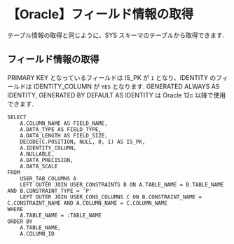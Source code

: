 # 【Oracle】フィールド情報の取得

テーブル情報の取得と同じように、SYS スキーマのテーブルから取得できます.

## フィールド情報の取得

PRIMARY KEY となっているフィールドは IS_PK が `1` となり、IDENTITY のフィールドは IDENTITY_COLUMN が `YES` となります.
GENERATED ALWAYS AS IDENTITY, GENERATED BY DEFAULT AS IDENTITY は Oracle 12c 以降で使用できます.

```
SELECT 
    A.COLUMN_NAME AS FIELD_NAME, 
    A.DATA_TYPE AS FIELD_TYPE, 
    A.DATA_LENGTH AS FIELD_SIZE, 
    DECODE(C.POSITION, NULL, 0, 1) AS IS_PK, 
    A.IDENTITY_COLUMN,
    A.NULLABLE,
    A.DATA_PRECISION, 
    A.DATA_SCALE 
FROM 
    USER_TAB_COLUMNS A 
    LEFT OUTER JOIN USER_CONSTRAINTS B ON A.TABLE_NAME = B.TABLE_NAME AND B.CONSTRAINT_TYPE = 'P' 
    LEFT OUTER JOIN USER_CONS_COLUMNS C ON B.CONSTRAINT_NAME = C.CONSTRAINT_NAME AND A.COLUMN_NAME = C.COLUMN_NAME 
WHERE 
    A.TABLE_NAME = :TABLE_NAME 
ORDER BY 
    A.TABLE_NAME, 
    A.COLUMN_ID
```

